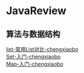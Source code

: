 # JavaReview

## 算法与数据结构 
[list-常用List对比-chengxiaobo](算法与数据结构/补充1-list.md) <br>
[Set-入门-chengxiaobo](算法与数据结构/补充2-set.md)<br>
[Map-入门-chengxiaobo](算法与数据结构/补充3-map)<br>
